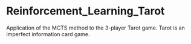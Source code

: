 # Reinforcement_Learning_Tarot
Application of the MCTS method to the 3-player Tarot game. Tarot is an imperfect information card game. 
